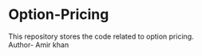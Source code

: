 # Option-Pricing
This repository stores the code related to option pricing. 
<br>
Author- Amir khan

